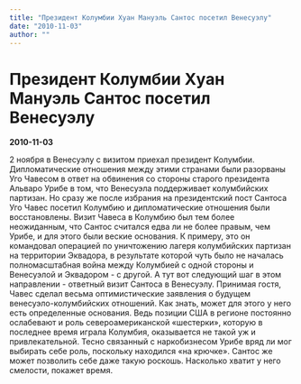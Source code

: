 ```yaml
---
title: "Президент Колумбии Хуан Мануэль Сантос посетил Венесуэлу"
date: "2010-11-03"
author: ""
---
```


# Президент Колумбии Хуан Мануэль Сантос посетил Венесуэлу

**2010-11-03** 

2 ноября в Венесуэлу с визитом приехал президент Колумбии. Дипломатические отношения между этими странами были разорваны Уго Чавесом в ответ на обвинения со стороны старого президента Альваро Урибе в том, что Венесуэла поддерживает колумбийских партизан. Но сразу же после избрания на президентский пост Сантоса Уго Чавес посетил Колумбию и дипломатические отношения были восстановлены. Визит Чавеса в Колумбию был тем более неожиданным, что Сантос считался едва ли не более правым, чем Урибе, и для этого были веские основания. К примеру, это он командовал операцией по уничтожению лагеря колумбийских партизан на территории Эквадора, в результате которой чуть было не началась полномасштабная война между Колумбией с одной стороны и Венесуэлой и Эквадором - с другой. А тут вот следующий шаг в этом направлении - ответный визит Сантоса в Венесуэлу. Принимая гостя, Чавес сделал весьма оптимистические заявления о будущем венесуэло-колумбийских отношений. Как знать, может для этого у него есть определенные основания. Ведь позиции США в регионе постоянно ослабевают и роль североамериканской «шестерки», которую в последнее время играла Колумбия, оказывается не такой уж и привлекательной. Тесно связанный с наркобизнесом Урибе вряд ли мог выбирать себе роль, поскольку находился «на крючке». Сантос же может позволить себе даже такую роскошь. Насколько хватит у него смелости, покажет время.